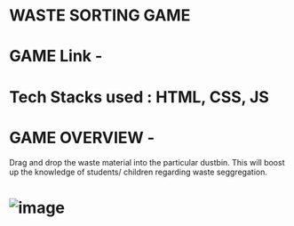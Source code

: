 # WASTE SORTING GAME 
# GAME Link - 
# Tech Stacks used : HTML, CSS, JS
# GAME OVERVIEW - 
Drag and drop the waste material into the particular dustbin. This will boost up the knowledge of students/ children regarding waste seggregation.

# ![image](https://github.com/Igdtuwresource/Game/assets/112039921/a1db1238-5a4b-4a42-80e9-de3545a7e6cc)

